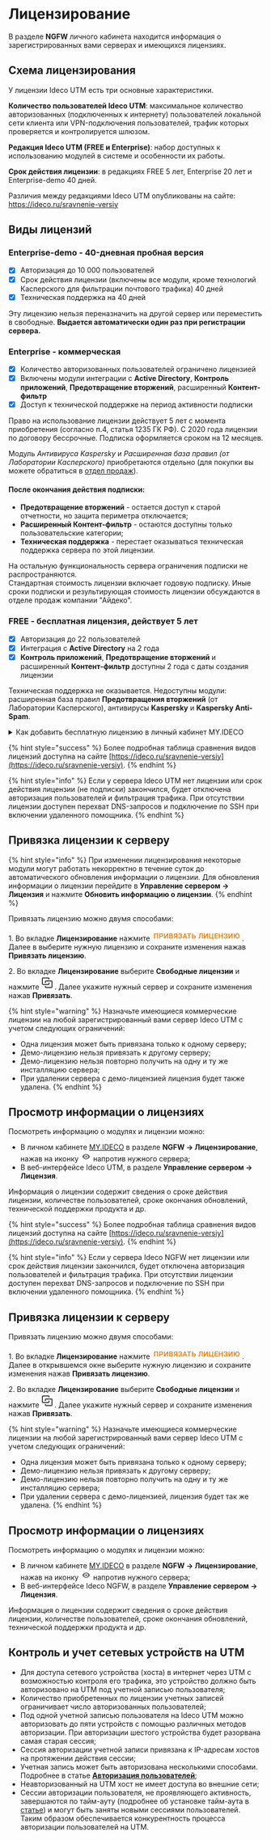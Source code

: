 # Лицензирование

В разделе **NGFW** личного кабинета находится информация о зарегистрированных вами серверах и имеющихся лицензиях.

## Схема лицензирования

У лицензии Ideco UTM есть три основные характеристики.

**Количество пользователей Ideco UTM**: максимальное количество авторизованных (подключенных к интернету) пользователей локальной сети клиента или VPN-подключения пользователей, трафик которых проверяется и контролируется шлюзом.

**Редакция Ideco UTM (FREE и Enterprise)**: набор доступных к использованию модулей в системе и особенности их работы.

**Срок действия лицензии**: в редакциях FREE 5 лет, Enterprise 20 лет и Enterprise-demo 40 дней.

Различия между редакциями Ideco UTM опубликованы на сайте: <https://ideco.ru/sravnenie-versiy>

## Виды лицензий

### Enterprise-demo - 40-дневная пробная версия
* [x] Авторизация до 10 000 пользователей
* [x] Срок действия лицензии (включены все модули, кроме технологий Касперского для фильтрации почтового трафика) 40 дней
* [x] Техническая поддержка на 40 дней

Эту лицензию нельзя переназначить на другой сервер или переместить в свободные. **Выдается автоматически один раз при регистрации сервера.**


### Enterprise - коммерческая

* [x] Количество авторизованных пользователей ограничено лицензией
* [x] Включены модули интеграции с **Active Directory**, **Контроль приложений**, **Предотвращение вторжений**, расширенный **Контент-фильтр**
* [x] Доступ к технической поддержке на период активности подписки

Право на использование лицензии действует 5 лет с момента приобретения (согласно п.4, статья 1235 ГК РФ). С 2020 года лицензии по договору бессрочные. Подписка оформляется сроком на 12 месяцев.

Модуль *Антивируса Kaspersky* и *Расширенная база правил (от Лаборатории Касперского)* приобретаются отдельно (для покупки вы можете обратиться в [отдел продаж](https://ideco.ru/kontakty)). 

#### **После окончания действия подписки:**

* **Предотвращение вторжений** - остается доступ к старой отчетности, но защита периметра отключается;
* **Расширенный Контент-фильтр** - остаются доступны только пользовательские категории;
* **Техническая поддержка** - перестает оказываться техническая поддержка сервера по этой лицензии.

На остальную функциональность сервера ограничения подписки не распространяются. \
Стандартная стоимость лицензии включает годовую подписку. Иные сроки подписки и результирующая стоимость лицензии обсуждаются в отделе продаж компании "Айдеко".

### FREE - бесплатная лицензия, действует 5 лет

* [x] Авторизация до 22 пользователей
* [x] Интеграция с **Active Directory** на 2 года
* [x] **Контроль приложений**, **Предотвращение вторжений** и расширенный **Контент-фильтр** доступны 2 года с даты создания лицензии
  
Техническая поддержка не оказывается. Недоступны модули: расширенная база правил **Предотвращения вторжений** (от Лаборатории Касперского), антивирусы **Kaspersky** и **Kaspersky Anti-Spam**.

<details>
<summary>Как добавить бесплатную лицензию в личный кабинет MY.IDECO</summary>

Чтобы добавить лицензию FREE в личный кабинет, нажмите кнопку **Добавить бесплатную лицензию** в разделе **Лицензирование**. Добавленная лицензия отобразится в таблице **Свободные лицензии**.

</details>

{% hint style="success" %}
Более подробная таблица сравнения видов лицензий доступна на сайте [https://ideco.ru/sravnenie-versiy](https://ideco.ru/sravnenie-versiy).
{% endhint %}

{% hint style="info" %}
Если у сервера Ideco UTM нет лицензии или срок действия лицензии (не подписки) закончился, будет отключена авторизация пользователей и фильтрация трафика. При отсутствии лицензии доступен перехват DNS-запросов и подключение по SSH при включении удаленного помощника.
{% endhint %}

## Привязка лицензии к серверу

{% hint style="info" %}
При изменении лицензирования некоторые модули могут работать некорректно в течение суток до автоматического обновления информации о лицензии. Для обновления информации о лицензии перейдите в **Управление сервером -> Лицензия** и нажмите **Обновить информацию о лицензии**.
{% endhint %}

Привязать лицензию можно двумя способами:

1\. Во вкладке **Лицензирование** нажмите ![](/.gitbook/assets/icon-lk1.png). Далее в выберите нужную лицензию и сохраните изменения нажав **Привязать лицензию**.

2\. Во вкладке **Лицензирование** выберите **Свободные лицензии** и нажмите ![](/.gitbook/assets/icon-lk.png). Далее укажите нужный сервер и сохраните изменения нажав **Привязать**.

{% hint style="warning" %}
Назначьте имеющиеся коммерческие лицензии на любой зарегистрированный вами сервер Ideco UTM с учетом следующих ограничений:

* Одна лицензия может быть привязана только к одному серверу;
* Демо-лицензию нельзя привязать к другому серверу;
* Демо-лицензию нельзя повторно получить на одну и ту же инсталляцию сервера;
* При удалении сервера с демо-лицензией лицензия будет также удалена.
{% endhint %}

## Просмотр информации о лицензиях

Посмотреть информацию о модулях и лицензии можно:

* В личном кабинете [MY.IDECO](/settings-my/README.md) в разделе **NGFW -> Лицензирование**, нажав на иконку ![](/.gitbook/assets/icon-eye.png) напротив нужного сервера;
* В веб-интерфейсе Ideco UTM, в разделе **Управление сервером -> Лицензия**.

Информация о лицензии содержит сведения о сроке действия лицензии, количестве пользователей, сроке окончания обновлений, технической поддержки продукта и др.

{% hint style="success" %}
Более подробная таблица сравнения видов лицензий доступна на сайте [https://ideco.ru/sravnenie-versiy](https://ideco.ru/sravnenie-versiy).
{% endhint %}

{% hint style="info" %}
Если у сервера Ideco NGFW нет лицензии или срок действия лицензии закончился, будет отключена авторизация пользователей и фильтрация трафика. При отсутствии лицензии доступен перехват DNS-запросов и подключение по SSH при включении удаленного помощника.
{% endhint %}

## Привязка лицензии к серверу

Привязать лицензию можно двумя способами:

1\. Во вкладке **Лицензирование** нажмите <img src="/.gitbook/assets/icon-lk-licens.png" alt="" data-size="line">. Далее в открывшемся окне выберите нужную лицензию и сохраните изменения нажав **Привязать лицензию**.

2\. Во вкладке **Лицензирование** выберите **Свободные лицензии** и нажмите <img src="/.gitbook/assets/icon-lk.png" alt="" data-size="line">. Далее укажите нужный сервер и сохраните изменения нажав **Привязать**.

{% hint style="warning" %}
Назначьте имеющиеся коммерческие лицензии на любой зарегистрированный вами сервер Ideco UTM с учетом следующих ограничений:

* Одна лицензия может быть привязана только к одному серверу;
* Демо-лицензию нельзя привязать к другому серверу;
* Демо-лицензию нельзя повторно получить на одну и ту же инсталляцию сервера;
* При удалении сервера с демо-лицензией, лицензия будет так же удалена.
{% endhint %}

## Просмотр информации о лицензиях

Посмотреть информацию о модулях и лицензии можно:

* В личном кабинете [MY.IDECO](/settings-my/README.md) в разделе **NGFW -> Лицензирование**, нажав на иконку ![](/.gitbook/assets/icon-eye.png) напротив нужного сервера;
* В веб-интерфейсе Ideco NGFW, в разделе **Управление сервером -> Лицензия**.

Информация о лицензии содержит сведения о сроке действия лицензии, количестве пользователей, сроке окончания обновлений, технической поддержки продукта и др.

## Контроль и учет сетевых устройств на UTM

* Для доступа сетевого устройства (хоста) в интернет через UTM с возможностью контроля его трафика, это устройство должно быть авторизовано на UTM под учетной записью пользователя;
* Количество приобретенных по лицензии учетных записей ограничивает число авторизованных пользователей;
* Под одной учетной записью пользователя на Ideco UTM можно авторизовать до пяти устройств с помощью различных методов авторизации. При авторизации шестого устройства будет разорвана самая старая сессия;
* Сессия авторизации учетной записи привязана к IP-адресам хостов на протяжении действия сессии;
* Учетная запись может быть авторизована несколькими способами. Подробнее в статье [**Авторизация пользователей**](/settings/users/authorization/);
* Неавторизованный на UTM хост не имеет доступа во внешние сети;
* Сессии авторизации пользователя, не проявляющего активность, завершаются по тайм-ауту (подробнее об установке тайм-аута в [статье](/settings/users/authorization/)) и могут быть заняты новыми сессиями пользователей. Таким образом обеспечивается конкурентность процесса авторизации пользователей на UTM.
